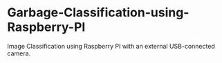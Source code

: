 # Garbage-Classification-using-Raspberry-PI
Image Classification using Raspberry PI with an external USB-connected camera.
